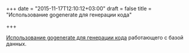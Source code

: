 +++
date = "2015-11-17T12:10:12+03:00"
draft = false
title = "Использование gogenerate для генерации кода"

+++

<p><a href="http://willowtreeapps.com/blog/go-generate-your-database-code/">Использование gogenerate для генерации кода</a> работающего с базой данных.</p>


